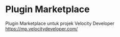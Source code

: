 # Plugin Marketplace

Plugin Marketplace untuk projek Velocity Developer https://mp.velocitydeveloper.com/
